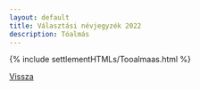```yaml
---
layout: default
title: Választási névjegyzék 2022
description: Tóalmás
---
```


{% include settlementHTMLs/Tooalmaas.html %}

[Vissza](./)